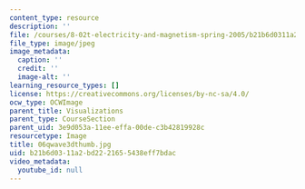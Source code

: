 ```yaml
---
content_type: resource
description: ''
file: /courses/8-02t-electricity-and-magnetism-spring-2005/b21b6d0311a2bd2221655438eff7bdac_06qwave3dthumb.jpg
file_type: image/jpeg
image_metadata:
  caption: ''
  credit: ''
  image-alt: ''
learning_resource_types: []
license: https://creativecommons.org/licenses/by-nc-sa/4.0/
ocw_type: OCWImage
parent_title: Visualizations
parent_type: CourseSection
parent_uid: 3e9d053a-11ee-effa-00de-c3b42819928c
resourcetype: Image
title: 06qwave3dthumb.jpg
uid: b21b6d03-11a2-bd22-2165-5438eff7bdac
video_metadata:
  youtube_id: null
---
```


